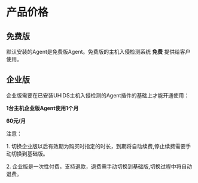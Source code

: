 

# 产品价格

## 免费版

默认安装的Agent是免费版Agent。免费版的主机入侵检测系统 <wrap em>**免费**</wrap> 提供给客户使用。

## 企业版

企业版需要在已安装UHIDS主机入侵检测的Agent插件的基础上才能开通使用：

**1台主机企业版Agent使用1个月**

**60元/月**

<wrap em>注意：</wrap>

1\. 切换企业版以后<wrap em>有效期为购买时指定的时长</wrap>，到期将自动续费,停止续费需要手动切换到基础版。

2\. 企业版是一次性付费，<wrap em>支持退款</wrap>，退费需手动切换到基础版,切换过程中将自动退费。
